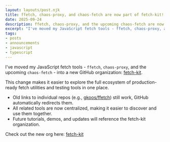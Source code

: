 ```yaml
---
layout: layouts/post.njk
title: ffetch, chaos-proxy, and chaos-fetch are now part of fetch-kit!
date: 2025-09-24
description: ffetch, chaos-proxy, and the upcoming chaos-fetch are now in the new fetch-kit GitHub org.
excerpt: "I've moved my JavaScript fetch tools - ffetch, chaos-proxy, and the upcoming chaos-fetch - into a new GitHub organization: fetch-kit."
tags:
- posts
- announcements
- javascript
- typescript
---
```

I've moved my JavaScript fetch tools - `ffetch`, `chaos-proxy`, and the upcoming `chaos-fetch` - into a new GitHub organization: [fetch-kit](https://github.com/fetch-kit).

This change makes it easier to explore the full ecosystem of production-ready fetch utilities and testing tools in one place.

- Old links to individual repos (e.g., [gkoos/ffetch](https://github.com/gkoos/ffetch)) still work, GitHub automatically redirects them.
- All related tools are now centralized, making it easier to discover and use them together.
- Future tutorials, demos, and updates will reference the fetch-kit organization.

Check out the new org here: [fetch-kit](https://github.com/fetch-kit)